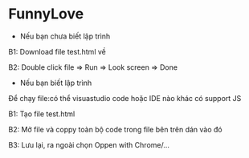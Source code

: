 # FunnyLove
- Nếu bạn chưa biết lập trình

B1: Download file test.html về

B2: Double click file => Run => Look screen => Done

- Nếu bạn biết lập trình

Để chạy file:có thể visuastudio code hoặc IDE nào khác có support JS

B1: Tạo file test.html

B2: Mở file và coppy toàn bộ code trong file bên trên dán vào đó

B3: Lưu lại, ra ngoài chọn Oppen with Chrome/...
